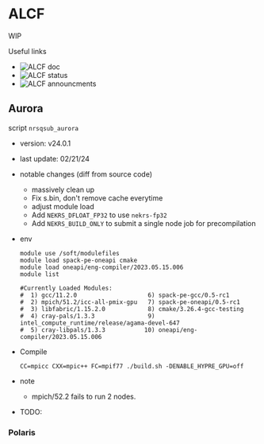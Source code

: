 # ALCF

WIP

Useful links      
- ![ALCF doc](https://docs.alcf.anl.gov/aurora/getting-started-on-aurora/)      
- ![ALCF status](https://www.alcf.anl.gov/support-center/machine-status)         
- ![ALCF announcments](https://www.alcf.anl.gov/support-center/facility-updates)    

## Aurora

script `nrsqsub_aurora`

- version: v24.0.1
- last update: 02/21/24
- notable changes (diff from source code)
  - massively clean up
  - Fix s.bin, don't remove cache everytime
  - adjust module load
  - Add `NEKRS_DFLOAT_FP32` to use `nekrs-fp32`
  - Add `NEKRS_BUILD_ONLY` to submit a single node job for precompilation

- env
  ```
  module use /soft/modulefiles
  module load spack-pe-oneapi cmake
  module load oneapi/eng-compiler/2023.05.15.006
  module list

  #Currently Loaded Modules:
  #  1) gcc/11.2.0                    6) spack-pe-gcc/0.5-rc1
  #  2) mpich/51.2/icc-all-pmix-gpu   7) spack-pe-oneapi/0.5-rc1
  #  3) libfabric/1.15.2.0            8) cmake/3.26.4-gcc-testing
  #  4) cray-pals/1.3.3               9) intel_compute_runtime/release/agama-devel-647
  #  5) cray-libpals/1.3.3           10) oneapi/eng-compiler/2023.05.15.006
  ```

- Compile
  ```
  CC=mpicc CXX=mpic++ FC=mpif77 ./build.sh -DENABLE_HYPRE_GPU=off
  ```

- note
  - mpich/52.2 fails to run 2 nodes.

- TODO: 

### Polaris

